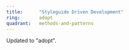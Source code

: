 ```yaml
---
title:      "Styleguide Driven Development"
ring:       adopt
quadrant:   methods-and-patterns
---
```


Updated to "adopt".